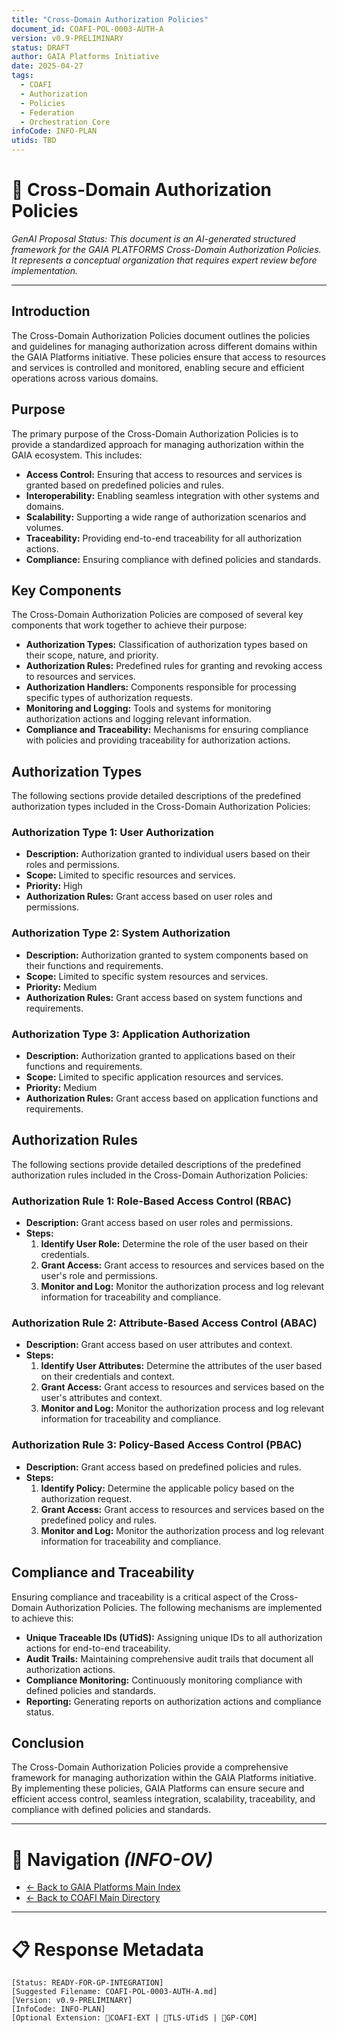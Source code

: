 ```yaml
---
title: "Cross-Domain Authorization Policies"
document_id: COAFI-POL-0003-AUTH-A
version: v0.9-PRELIMINARY
status: DRAFT
author: GAIA Platforms Initiative
date: 2025-04-27
tags:
  - COAFI
  - Authorization
  - Policies
  - Federation
  - Orchestration Core
infoCode: INFO-PLAN
utids: TBD
---
```


# 📜 Cross-Domain Authorization Policies

*GenAI Proposal Status: This document is an AI-generated structured framework for the GAIA PLATFORMS Cross-Domain Authorization Policies. It represents a conceptual organization that requires expert review before implementation.*

---

## Introduction

The Cross-Domain Authorization Policies document outlines the policies and guidelines for managing authorization across different domains within the GAIA Platforms initiative. These policies ensure that access to resources and services is controlled and monitored, enabling secure and efficient operations across various domains.

## Purpose

The primary purpose of the Cross-Domain Authorization Policies is to provide a standardized approach for managing authorization within the GAIA ecosystem. This includes:

- **Access Control:** Ensuring that access to resources and services is granted based on predefined policies and rules.
- **Interoperability:** Enabling seamless integration with other systems and domains.
- **Scalability:** Supporting a wide range of authorization scenarios and volumes.
- **Traceability:** Providing end-to-end traceability for all authorization actions.
- **Compliance:** Ensuring compliance with defined policies and standards.

## Key Components

The Cross-Domain Authorization Policies are composed of several key components that work together to achieve their purpose:

- **Authorization Types:** Classification of authorization types based on their scope, nature, and priority.
- **Authorization Rules:** Predefined rules for granting and revoking access to resources and services.
- **Authorization Handlers:** Components responsible for processing specific types of authorization requests.
- **Monitoring and Logging:** Tools and systems for monitoring authorization actions and logging relevant information.
- **Compliance and Traceability:** Mechanisms for ensuring compliance with policies and providing traceability for authorization actions.

## Authorization Types

The following sections provide detailed descriptions of the predefined authorization types included in the Cross-Domain Authorization Policies:

### Authorization Type 1: User Authorization

- **Description:** Authorization granted to individual users based on their roles and permissions.
- **Scope:** Limited to specific resources and services.
- **Priority:** High
- **Authorization Rules:** Grant access based on user roles and permissions.

### Authorization Type 2: System Authorization

- **Description:** Authorization granted to system components based on their functions and requirements.
- **Scope:** Limited to specific system resources and services.
- **Priority:** Medium
- **Authorization Rules:** Grant access based on system functions and requirements.

### Authorization Type 3: Application Authorization

- **Description:** Authorization granted to applications based on their functions and requirements.
- **Scope:** Limited to specific application resources and services.
- **Priority:** Medium
- **Authorization Rules:** Grant access based on application functions and requirements.

## Authorization Rules

The following sections provide detailed descriptions of the predefined authorization rules included in the Cross-Domain Authorization Policies:

### Authorization Rule 1: Role-Based Access Control (RBAC)

- **Description:** Grant access based on user roles and permissions.
- **Steps:**
  1. **Identify User Role:** Determine the role of the user based on their credentials.
  2. **Grant Access:** Grant access to resources and services based on the user's role and permissions.
  3. **Monitor and Log:** Monitor the authorization process and log relevant information for traceability and compliance.

### Authorization Rule 2: Attribute-Based Access Control (ABAC)

- **Description:** Grant access based on user attributes and context.
- **Steps:**
  1. **Identify User Attributes:** Determine the attributes of the user based on their credentials and context.
  2. **Grant Access:** Grant access to resources and services based on the user's attributes and context.
  3. **Monitor and Log:** Monitor the authorization process and log relevant information for traceability and compliance.

### Authorization Rule 3: Policy-Based Access Control (PBAC)

- **Description:** Grant access based on predefined policies and rules.
- **Steps:**
  1. **Identify Policy:** Determine the applicable policy based on the authorization request.
  2. **Grant Access:** Grant access to resources and services based on the predefined policy and rules.
  3. **Monitor and Log:** Monitor the authorization process and log relevant information for traceability and compliance.

## Compliance and Traceability

Ensuring compliance and traceability is a critical aspect of the Cross-Domain Authorization Policies. The following mechanisms are implemented to achieve this:

- **Unique Traceable IDs (UTidS):** Assigning unique IDs to all authorization actions for end-to-end traceability.
- **Audit Trails:** Maintaining comprehensive audit trails that document all authorization actions.
- **Compliance Monitoring:** Continuously monitoring compliance with defined policies and standards.
- **Reporting:** Generating reports on authorization actions and compliance status.

## Conclusion

The Cross-Domain Authorization Policies provide a comprehensive framework for managing authorization within the GAIA Platforms initiative. By implementing these policies, GAIA Platforms can ensure secure and efficient access control, seamless integration, scalability, traceability, and compliance with defined policies and standards.

---

# 🧭 Navigation *(INFO-OV)*
- [← Back to GAIA Platforms Main Index](../../README.md)
- [← Back to COAFI Main Directory](../README.md)

---

# 📋 Response Metadata
```plaintext
[Status: READY-FOR-GP-INTEGRATION]
[Suggested Filename: COAFI-POL-0003-AUTH-A.md]
[Version: v0.9-PRELIMINARY]
[InfoCode: INFO-PLAN]
[Optional Extension: 🔹COAFI-EXT | 🔹TLS-UTidS | 🔹GP-COM]
```
